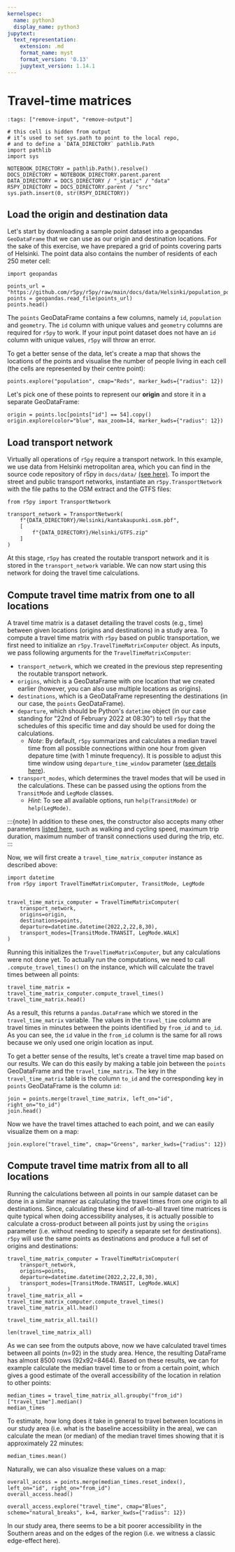 ```yaml
---
kernelspec:
  name: python3
  display_name: python3
jupytext:
  text_representation:
    extension: .md
    format_name: myst
    format_version: '0.13'
    jupytext_version: 1.14.1
---
```



# Travel-time matrices

```{code-cell}
:tags: ["remove-input", "remove-output"]

# this cell is hidden from output
# it’s used to set sys.path to point to the local repo,
# and to define a `DATA_DIRECTORY` pathlib.Path
import pathlib
import sys 

NOTEBOOK_DIRECTORY = pathlib.Path().resolve()
DOCS_DIRECTORY = NOTEBOOK_DIRECTORY.parent.parent
DATA_DIRECTORY = DOCS_DIRECTORY / "_static" / "data"
R5PY_DIRECTORY = DOCS_DIRECTORY.parent / "src"
sys.path.insert(0, str(R5PY_DIRECTORY))
```

## Load the origin and destination data

Let's start by downloading a sample point dataset into a geopandas `GeoDataFrame` that we can use as our origin and destination locations. For the sake of this exercise, we have prepared a grid of points covering parts of Helsinki. The point data also contains the number of residents of each 250 meter cell:

```{code-cell}
import geopandas

points_url = "https://github.com/r5py/r5py/raw/main/docs/data/Helsinki/population_points_2020.gpkg"
points = geopandas.read_file(points_url)
points.head()
```

The `points` GeoDataFrame contains a few columns, namely `id`, `population` and `geometry`. The `id` column with unique values and `geometry` columns are required for `r5py` to work. If your input point dataset does not have an `id` column with unique values, `r5py` will throw an error.

To get a better sense of the data, let's create a map that shows the locations of the points and visualise the number of people living in each cell (the cells are represented by their centre point):

```{code-cell}
points.explore("population", cmap="Reds", marker_kwds={"radius": 12})
```

Let's pick one of these points to represent our **origin** and store it in a separate GeoDataFrame:

```{code-cell}
origin = points.loc[points["id"] == 54].copy()
origin.explore(color="blue", max_zoom=14, marker_kwds={"radius": 12})
```

<!-- #region tags=[] -->
## Load transport network

Virtually all operations of `r5py` require a transport network. In this example, we use data from Helsinki metropolitan area, which you can find in the source code repository of r5py in `docs/data/` [(see here)](https://github.com/r5py/r5py/tree/main/docs/data). To import the street and public transport networks, instantiate an `r5py.TransportNetwork` with the file paths to the OSM extract and the GTFS files:
<!-- #endregion -->

```{code-cell}
from r5py import TransportNetwork

transport_network = TransportNetwork(
    f"{DATA_DIRECTORY}/Helsinki/kantakaupunki.osm.pbf",
    [
        f"{DATA_DIRECTORY}/Helsinki/GTFS.zip"
    ]
)
```

At this stage, `r5py` has created the routable transport network and it is stored in the `transport_network` variable. We can now start using this network for doing the travel time calculations.


## Compute travel time matrix from one to all locations

A travel time matrix is a dataset detailing the travel costs (e.g., time) between given locations (origins and destinations) in a study area. To compute a travel time matrix with `r5py` based on public transportation, we first need to initialize an `r5py.TravelTimeMatrixComputer` object. As inputs, we pass following arguments for the `TravelTimeMatrixComputer`:
- `transport_network`, which we created in the previous step representing the routable transport network.
- `origins`, which is a GeoDataFrame with one location that we created earlier (however, you can also use multiple locations as origins).
- `destinations`, which is a GeoDataFrame representing the destinations (in our case, the `points` GeoDataFrame).
- `departure`, which should be Python's `datetime` object (in our case standing for "22nd of February 2022 at 08:30") to tell `r5py` that the schedules of this specific time and day should be used for doing the calculations.
   - *Note*: By default, `r5py` summarizes and calculates a median travel time from all possible connections within one hour from given depature time (with 1 minute frequency). It is possible to adjust this time window using `departure_time_window` parameter ([see details here](r5py.RegionalTask)).
- `transport_modes`, which determines the travel modes that will be used in the calculations. These can be passed using the options from the `TransitMode` and `LegMode` classes.
  - *Hint*: To see all available options, run `help(TransitMode)` or `help(LegMode)`.

:::{note} In addition to these ones, the constructor also accepts many other parameters [listed here](https://r5py.readthedocs.io/en/stable/reference.html#r5py.RegionalTask), such as walking and cycling speed, maximum trip duration, maximum number of transit connections used during the trip, etc.
:::

Now, we will first create a `travel_time_matrix_computer` instance as described above:

```{code-cell}
import datetime
from r5py import TravelTimeMatrixComputer, TransitMode, LegMode


travel_time_matrix_computer = TravelTimeMatrixComputer(
    transport_network,
    origins=origin,
    destinations=points,
    departure=datetime.datetime(2022,2,22,8,30),
    transport_modes=[TransitMode.TRANSIT, LegMode.WALK]
)

```

Running this initializes the `TravelTimeMatrixComputer`, but any calculations were not done yet.
To actually run the computations, we need to call `.compute_travel_times()` on the instance, which will calculate the travel times between all points:

```{code-cell}
travel_time_matrix = travel_time_matrix_computer.compute_travel_times()
travel_time_matrix.head()
```

As a result, this returns a `pandas.DataFrame` which we stored in the `travel_time_matrix` variable. The values in the `travel_time` column are travel times in minutes between the points identified by `from_id` and `to_id`. As you can see, the `id` value in the `from_id` column is the same for all rows because we only used one origin location as input.

To get a better sense of the results, let's create a travel time map based on our results. We can do this easily by making a table join between the `points` GeoDataFrame and the `travel_time_matrix`. The key in the `travel_time_matrix` table is the column `to_id` and the corresponding key in `points` GeoDataFrame is the column `id`:

```{code-cell}
join = points.merge(travel_time_matrix, left_on="id", right_on="to_id")
join.head()
```

Now we have the travel times attached to each point, and we can easily visualize them on a map:

```{code-cell}
join.explore("travel_time", cmap="Greens", marker_kwds={"radius": 12})
```

## Compute travel time matrix from all to all locations

Running the calculations between all points in our sample dataset can be done in a similar manner as calculating the travel times from one origin to all destinations.
Since, calculating these kind of all-to-all travel time matrices is quite typical when doing accessibility analyses, it is actually possible to calculate a cross-product between all points just by using the `origins` parameter (i.e. without needing to specify a separate set for destinations). `r5py` will use the same points as destinations and produce a full set of origins and destinations:


```{code-cell}
travel_time_matrix_computer = TravelTimeMatrixComputer(
    transport_network,
    origins=points,
    departure=datetime.datetime(2022,2,22,8,30),
    transport_modes=[TransitMode.TRANSIT, LegMode.WALK]
)
travel_time_matrix_all = travel_time_matrix_computer.compute_travel_times()
travel_time_matrix_all.head()
```

```{code-cell}
travel_time_matrix_all.tail()
```

```{code-cell}
len(travel_time_matrix_all)
```

As we can see from the outputs above, now we have calculated travel times between all points (n=92) in the study area. Hence, the resulting DataFrame has almost 8500 rows (92x92=8464). Based on these results, we can for example calculate the median travel time to or from a certain point, which gives a good estimate of the overall accessibility of the location in relation to other points:

```{code-cell} tags=[]
median_times = travel_time_matrix_all.groupby("from_id")["travel_time"].median()
median_times
```

To estimate, how long does it take in general to travel between locations in our study area (i.e. what is the baseline accessibility in the area), we can calculate the mean (or median) of the median travel times showing that it is approximately 22 minutes:

```{code-cell}
median_times.mean()
```

Naturally, we can also visualize these values on a map:

```{code-cell}
overall_access = points.merge(median_times.reset_index(), left_on="id", right_on="from_id")
overall_access.head()
```

```{code-cell}
overall_access.explore("travel_time", cmap="Blues", scheme="natural_breaks", k=4, marker_kwds={"radius": 12})
```

In our study area, there seems to be a bit poorer accessibility in the Southern areas and on the edges of the region (i.e. we witness a classic edge-effect here).
